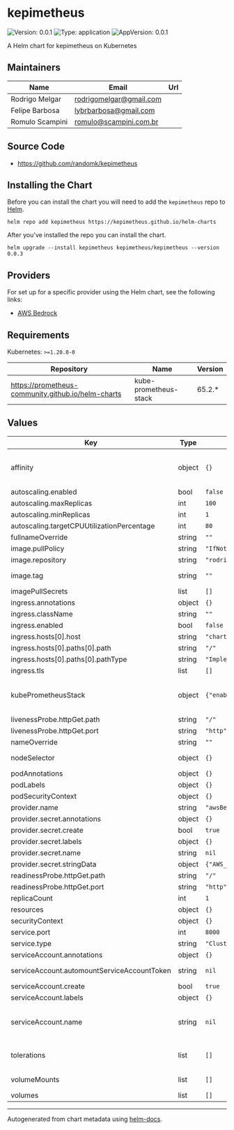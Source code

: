 # kepimetheus

![Version: 0.0.1](https://img.shields.io/badge/Version-0.0.1-informational?style=flat-square) ![Type: application](https://img.shields.io/badge/Type-application-informational?style=flat-square) ![AppVersion: 0.0.1](https://img.shields.io/badge/AppVersion-0.0.1-informational?style=flat-square)

A Helm chart for kepimetheus on Kubernetes

## Maintainers

| Name | Email | Url |
| ---- | ------ | --- |
| Rodrigo Melgar | <rodrigomelgar@gmail.com> |  |
| Felipe Barbosa | <lybrbarbosa@gmail.com> |  |
| Romulo Scampini | <romulo@scampini.com.br> |  |

## Source Code

* <https://github.com/randomk/kepimetheus>

## Installing the Chart

Before you can install the chart you will need to add the `kepimetheus` repo to [Helm](https://helm.sh/).

```shell
helm repo add kepimetheus https://kepimetheus.github.io/helm-charts
```

After you've installed the repo you can install the chart.

```shell
helm upgrade --install kepimetheus kepimetheus/kepimetheus --version 0.0.3
```

## Providers

For set up for a specific provider using the Helm chart, see the following links:

- [AWS Bedrock]()

## Requirements

Kubernetes: `>=1.20.0-0`

| Repository | Name | Version |
|------------|------|---------|
| https://prometheus-community.github.io/helm-charts | kube-prometheus-stack | 65.2.* |

## Values

| Key | Type | Default | Description |
|-----|------|---------|-------------|
| affinity | object | `{}` | Assign custom affinity rules to the alertmanager instance ref: https://kubernetes.io/docs/concepts/configuration/assign-pod-node/ |
| autoscaling.enabled | bool | `false` |  |
| autoscaling.maxReplicas | int | `100` |  |
| autoscaling.minReplicas | int | `1` |  |
| autoscaling.targetCPUUtilizationPercentage | int | `80` |  |
| fullnameOverride | string | `""` |  |
| image.pullPolicy | string | `"IfNotPresent"` | Image pull policy for the `kepimetheus` container. |
| image.repository | string | `"rodrigomelgar/kepimetheus"` | Image repository for the `kepimetheus` container. |
| image.tag | string | `""` | Image tag for the `kepimetheus` container, this will default to `.Chart.AppVersion` if not set. |
| imagePullSecrets | list | `[]` |  |
| ingress.annotations | object | `{}` |  |
| ingress.className | string | `""` |  |
| ingress.enabled | bool | `false` |  |
| ingress.hosts[0].host | string | `"chart-example.local"` |  |
| ingress.hosts[0].paths[0].path | string | `"/"` |  |
| ingress.hosts[0].paths[0].pathType | string | `"ImplementationSpecific"` |  |
| ingress.tls | list | `[]` |  |
| kubePrometheusStack | object | `{"enabled":false}` | Install kube prometheus stack using default values from https://github.com/prometheus-community/helm-charts/blob/main/charts/kube-prometheus-stack/values.yaml |
| livenessProbe.httpGet.path | string | `"/"` |  |
| livenessProbe.httpGet.port | string | `"http"` |  |
| nameOverride | string | `""` |  |
| nodeSelector | object | `{}` | Define which Nodes the Pods are scheduled on. ref: https://kubernetes.io/docs/user-guide/node-selection/ |
| podAnnotations | object | `{}` |  |
| podLabels | object | `{}` |  |
| podSecurityContext | object | `{}` |  |
| provider.name | string | `"awsBedrock"` |  |
| provider.secret.annotations | object | `{}` | Annotations to add to the secret. |
| provider.secret.create | bool | `true` | If `true`, create a new `Secret` for provider access. |
| provider.secret.labels | object | `{}` | Labels to add to the secret. |
| provider.secret.name | string | `nil` | Name to add to the secret. |
| provider.secret.stringData | object | `{"AWS_ACCESS_KEY_ID":null,"AWS_SECRET_ACCESS_KEY":null}` | String data to add to the secret. |
| readinessProbe.httpGet.path | string | `"/"` |  |
| readinessProbe.httpGet.port | string | `"http"` |  |
| replicaCount | int | `1` | The number of pod `replicas` to deploy. |
| resources | object | `{}` |  |
| securityContext | object | `{}` |  |
| service.port | int | `8000` |  |
| service.type | string | `"ClusterIP"` |  |
| serviceAccount.annotations | object | `{}` | Annotations to add to the service account. |
| serviceAccount.automountServiceAccountToken | string | `nil` | Set this to `false` to [opt out of API credential automounting](https://kubernetes.io/docs/tasks/configure-pod-container/configure-service-account/#opt-out-of-api-credential-automounting) for the `ServiceAccount`. |
| serviceAccount.create | bool | `true` | If `true`, create a new `ServiceAccount`. |
| serviceAccount.labels | object | `{}` | Labels to add to the service account. |
| serviceAccount.name | string | `nil` | If this is set and `serviceAccount.create` is `true` this will be used for the created `ServiceAccount` name, if set and `serviceAccount.create` is `false` then this will define an existing `ServiceAccount` to use. |
| tolerations | list | `[]` | If specified, the pod's tolerations. ref: https://kubernetes.io/docs/concepts/configuration/taint-and-toleration/ |
| volumeMounts | list | `[]` | Additional volumeMounts on the output Deployment definition. |
| volumes | list | `[]` | Additional volumes on the output Deployment definition. |

----------------------------------------------

Autogenerated from chart metadata using [helm-docs](https://github.com/norwoodj/helm-docs/).